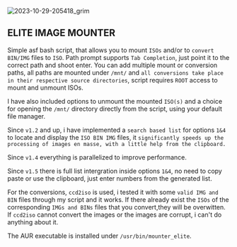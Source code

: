 
![2023-10-29-205418_grim](https://github.com/siyia2/mounter_elite/assets/46220960/b8fac24a-6617-4f03-8ba6-0dd34dbb6284)



## ELITE IMAGE MOUNTER

Simple asf bash script, that allows you to mount `ISOs` and/or to `convert` `BIN/IMG` files to `ISO`. Path prompt supports `Tab Completion`, just point it to the correct path and shoot enter.
You can add multiple mount or conversion paths, all paths are mounted under `/mnt/` and `all conversions take place in their respective source directories`, script requires `ROOT` access to mount and unmount ISOs.

I have also included options to unmount the mounted `ISO(s)` and a choice for opening the `/mnt/` directory directly from the script, using your default file manager.

Since `v1.2` and up, i have implemented a `search based list` for options `1&4` to locate and display the `ISO BIN IMG` files, it `significantly speeds up the processing of images en masse, with a little help from the clipboard.`

Since `v1.4` everything is parallelized to improve performance.

Since `v1.5` there is full list intergration inside options `1&4`, no need to copy paste or use the clipboard, just enter numbers from the generated list.

For the conversions, `ccd2iso` is used, i tested it with some `valid IMG and BIN` files through my script and it works. If there already exist the `ISOs` of the corresponding `IMGs and BINs` files that you convert,they will be overwitten. If `ccd2iso` cannot convert the images or the images are corrupt, i can't do anything about it.

The AUR executable is installed under `/usr/bin/mounter_elite`.
